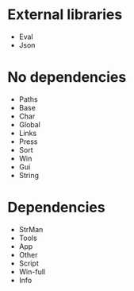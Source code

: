 # External libraries
* Eval
* Json

# No dependencies
* Paths
* Base
* Char
* Global
* Links
* Press
* Sort
* Win
* Gui
* String

# Dependencies
* StrMan
* Tools
* App
* Other
* Script
* Win-full
* Info